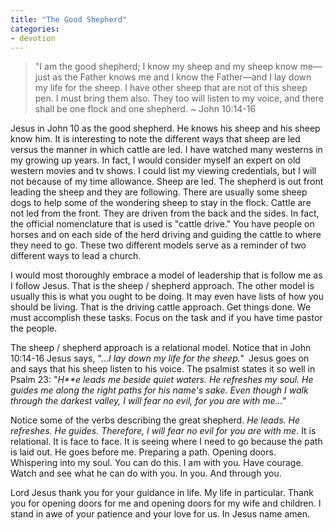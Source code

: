 ```yaml
---
title: "The Good Shepherd"
categories:
- devotion
---
```

> "I am the good shepherd; I know my sheep and my sheep know me&mdash;just as the Father knows me and I know the Father&mdash;and I lay down my life for the sheep. I have other sheep that are not of this sheep pen. I must bring them also. They too will listen to my voice, and there shall be one flock and one shepherd. ~ John 10:14-16  
  
Jesus in John 10 as the good shepherd. He knows his sheep and his sheep know him. It is interesting to note the different ways that sheep are led versus the manner in which cattle are led. I have watched many westerns in my growing up years. In fact, I would consider myself an expert on old western movies and tv shows. I could list my viewing credentials, but I will not because of my time allowance. Sheep are led. The shepherd is out front leading the sheep and they are following. There are usually some sheep dogs to help some of the wondering sheep to stay in the flock. Cattle are not led from the front. They are driven from the back and the sides. In fact, the official nomenclature that is used is "cattle drive." You have people on horses and on each side of the herd driving and guiding the cattle to where they need to go. These two different models serve as a reminder of two different ways to lead a church.

I would most thoroughly embrace a model of leadership that is follow me as I follow Jesus. That is the sheep / shepherd approach. The other model is usually this is what you ought to be doing. It may even have lists of how you should be living. That is the driving cattle approach. Get things done. We must accomplish these tasks. Focus on the task and if you have time pastor the people.

The sheep / shepherd approach is a relational model. Notice that in John 10:14-16 Jesus says, "...*I lay down my life for the sheep."*  Jesus goes on and says that his sheep listen to his voice. The psalmist states it so well in Psalm 23: "*H**e leads me beside quiet waters. He refreshes my soul. He guides me along the right paths for his name's sake. Even though I walk through the darkest valley, I will fear no evil, for you are with me..."*

Notice some of the verbs describing the great shepherd. *He leads. He refreshes. He guides. Therefore, I will fear no evil for you are with me*. It is relational. It is face to face. It is seeing where I need to go because the path is laid out. He goes before me. Preparing a path. Opening doors. Whispering into my soul. You can do this. I am with you. Have courage. Watch and see what he can do with you. In you. And through you.

Lord Jesus thank you for your guidance in life. My life in particular. Thank you for opening doors for me and opening doors for my wife and children. I stand in awe of your patience and your love for us. In Jesus name amen.